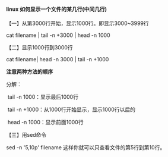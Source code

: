 #### linux 如何显示一个文件的某几行(中间几行)

【一】从第3000行开始，显示1000行。即显示3000~3999行

cat filename | tail -n +3000 | head -n 1000

 

【二】显示1000行到3000行

cat filename| head -n 3000 | tail -n +1000

 

**注意两种方法的顺序**

 

分解：

​    tail -n 1000：显示最后1000行

​    tail -n +1000：从1000行开始显示，显示1000行以后的

​    head -n 1000：显示前面1000行

 

【三】用sed命令

 

 sed -n '5,10p' filename 这样你就可以只查看文件的第5行到第10行。